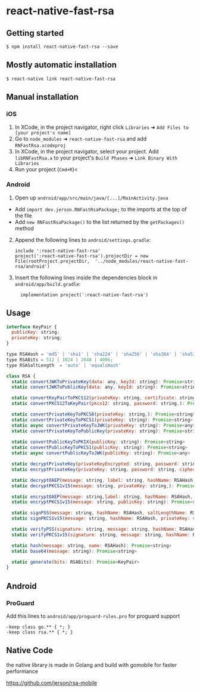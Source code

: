 # react-native-fast-rsa

## Getting started

`$ npm install react-native-fast-rsa --save`

## Mostly automatic installation

`$ react-native link react-native-fast-rsa`

## Manual installation

### iOS

1. In XCode, in the project navigator, right click `Libraries` ➜ `Add Files to [your project's name]`
2. Go to `node_modules` ➜ `react-native-fast-rsa` and add `RNFastRsa.xcodeproj`
3. In XCode, in the project navigator, select your project. Add `libRNFastRsa.a` to your project's `Build Phases` ➜ `Link Binary With Libraries`
4. Run your project (`Cmd+R`)<

### Android

1. Open up `android/app/src/main/java/[...]/MainActivity.java`

- Add `import dev.jerson.RNFastRsaPackage;` to the imports at the top of the file
- Add `new RNFastRsaPackage()` to the list returned by the `getPackages()` method

2. Append the following lines to `android/settings.gradle`:
   ```
   include ':react-native-fast-rsa'
   project(':react-native-fast-rsa').projectDir = new File(rootProject.projectDir, 	'../node_modules/react-native-fast-rsa/android')
   ```
3. Insert the following lines inside the dependencies block in `android/app/build.gradle`:
   ```
     implementation project(':react-native-fast-rsa')
   ```

## Usage

```javascript
interface KeyPair {
  publicKey: string;
  privateKey: string;
}

type RSAHash = 'md5' | 'sha1' | 'sha224' | 'sha256' | 'sha384' | 'sha512';
type RSABits = 512 | 1024 | 2048 | 4096;
type RSASaltLength  = 'auto' | 'equalsHash' 

class RSA {
  static convertJWKToPrivateKey(data: any, keyId: string): Promise<string>
  static convertJWKToPublicKey(data: any, keyId: string): Promise<string>

  static convertKeyPairToPKCS12(privateKey: string, certificate: string, password: string): Promise<string>
  static convertPKCS12ToKeyPair(pkcs12: string, password: string,): Promise<PCKS12KeyPair>

  static convertPrivateKeyToPKCS8(privateKey: string,): Promise<string>
  static convertPrivateKeyToPKCS1(privateKey: string): Promise<string>
  static async convertPrivateKeyToJWK(privateKey: string): Promise<any>
  static convertPrivateKeyToPublicKey(privateKey: string): Promise<string>
  
  static convertPublicKeyToPKIX(publicKey: string): Promise<string>
  static convertPublicKeyToPKCS1(publicKey: string): Promise<string>
  static async convertPublicKeyToJWK(publicKey: string): Promise<any>

  static decryptPrivateKey(privateKeyEncrypted: string, password: string,): Promise<string>
  static encryptPrivateKey(privateKey: string, password: string, cipherName: RSAPEMCipher,): Promise<string>

  static decryptOAEP(message: string, label: string, hashName: RSAHash, privateKey: string): Promise<string>
  static decryptPKCS1v15(message: string, privateKey: string,): Promise<string>

  static encryptOAEP(message: string,label: string, hashName: RSAHash, publicKey: string): Promise<string>
  static encryptPKCS1v15(message: string, publicKey: string): Promise<string>

  static signPSS(message: string, hashName: RSAHash, saltLengthName: RSASaltLength, privateKey: string): Promise<string>
  static signPKCS1v15(message: string, hashName: RSAHash, privateKey: string): Promise<string>

  static verifyPSS(signature: string, message: string, hashName: RSAHash, saltLengthName: RSASaltLength, publicKey: string): Promise<boolean>
  static verifyPKCS1v15(signature: string, message: string, hashName: RSAHash, publicKey: string): Promise<boolean>

  static hash(message: string, name: RSAHash): Promise<string>
  static base64(message: string): Promise<string>

  static generate(bits: RSABits): Promise<KeyPair>
}

```

## Android
### ProGuard

Add this lines to `android/app/proguard-rules.pro` for proguard support

```proguard
-keep class go.** { *; }
-keep class rsa.** { *; }
```

## Native Code

the native library is made in Golang and build with gomobile for faster performance

https://github.com/jerson/rsa-mobile
